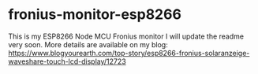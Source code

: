 # fronius-monitor-esp8266
This is my ESP8266 Node MCU Fronius monitor
I will update the readme very soon.
More details are available on my blog: https://www.blogyourearth.com/top-story/esp8266-fronius-solaranzeige-waveshare-touch-lcd-display/12723
